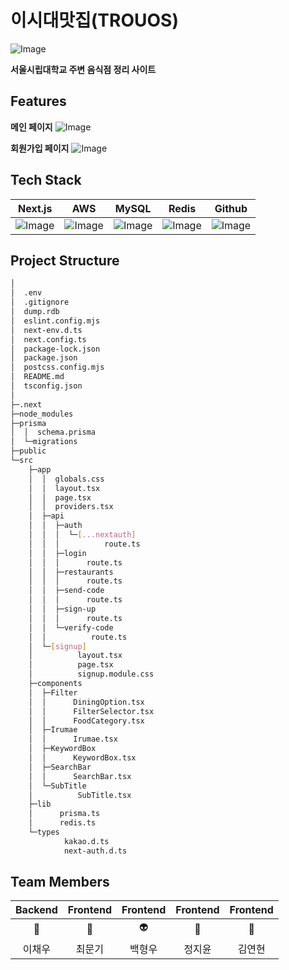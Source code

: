 

# 이시대맛집(TROUOS)
![Image](https://github.com/user-attachments/assets/f9a8c99e-d810-4bf0-8d98-ffdf828d7712)

**서울시립대학교 주변 음식점 정리 사이트**

## Features

**메인 페이지**
![Image](https://github.com/user-attachments/assets/ae7c7b8f-ce8a-47f8-a5cd-f4a887b15721)

**회원가입 페이지**
![Image](https://github.com/user-attachments/assets/c281a580-4741-4e9c-83be-ebdb5007bdb4)


## Tech Stack
|Next.js|AWS|MySQL|Redis|Github|
|:---:|:---:|:---:|:---:|:---:|
|![Image](https://github.com/user-attachments/assets/198b8159-4f44-4200-a074-8c63d80b5ae8) | ![Image](https://github.com/user-attachments/assets/c7734516-8b9b-4a63-b522-2751e9f19ab4) |![Image](https://github.com/user-attachments/assets/5b9b4365-0e66-45d1-8fad-4dd13ce4184d) |![Image](https://github.com/user-attachments/assets/051b5e00-c894-4533-a474-aac3ca47bbb0) |![Image](https://github.com/user-attachments/assets/20cd0de9-ee1b-46ba-9f84-0a3b7bd89c6c) |


## Project Structure

```bash
│  
│  .env
│  .gitignore
│  dump.rdb
│  eslint.config.mjs
│  next-env.d.ts
│  next.config.ts
│  package-lock.json
│  package.json
│  postcss.config.mjs
│  README.md
│  tsconfig.json
│  
├─.next
├─node_modules        
├─prisma
│  │  schema.prisma
│  └─migrations
├─public  
└─src
    ├─app
    │  │  globals.css
    │  │  layout.tsx
    │  │  page.tsx
    │  │  providers.tsx
    │  ├─api
    │  │  ├─auth
    │  │  │  └─[...nextauth]
    │  │  │          route.ts       
    │  │  ├─login
    │  │  │      route.ts      
    │  │  ├─restaurants
    │  │  │      route.ts     
    │  │  ├─send-code
    │  │  │      route.ts     
    │  │  ├─sign-up
    │  │  │      route.ts   
    │  │  └─verify-code
    │  │          route.ts    
    │  └─[signup]
    │          layout.tsx
    │          page.tsx
    │          signup.module.css        
    ├─components
    │  ├─Filter
    │  │      DiningOption.tsx
    │  │      FilterSelector.tsx
    │  │      FoodCategory.tsx
    │  ├─Irumae
    │  │      Irumae.tsx   
    │  ├─KeywordBox
    │  │      KeywordBox.tsx
    │  ├─SearchBar
    │  │      SearchBar.tsx
    │  └─SubTitle
    │          SubTitle.tsx       
    ├─lib
    │      prisma.ts
    │      redis.ts
    └─types
            kakao.d.ts
            next-auth.d.ts
```

## Team Members
|Backend|Frontend|Frontend|Frontend|Frontend|
|:---:|:---:|:---:|:---:|:---:|
| 🐰 | 🦙 |👽 |🐧 |🐣 |
|이채우|최문기|백형우|정지윤|김연현|

